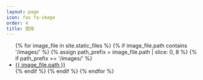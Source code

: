 ```yaml
---
layout: page
icon: fas fa-image
order: 4
title: 图库
---
```


<ul>
  {% for image_file in site.static_files %}
    {% if image_file.path contains '/images/' %}
      {% assign path_prefix = image_file.path | slice: 0, 8 %}
      {% if path_prefix == '/images/' %}
        <li>
          <a href="{{ image_file.path }}">{{ image_file.path }}</a>
        </li>
      {% endif %}
    {% endif %}
  {% endfor %}
</ul>
